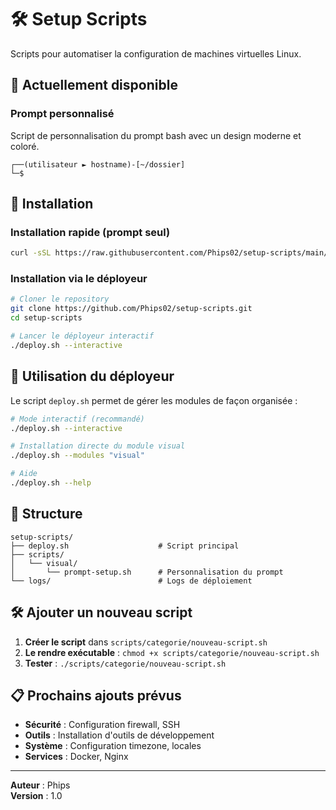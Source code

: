 # 🛠️ Setup Scripts

Scripts pour automatiser la configuration de machines virtuelles Linux.

## 🎯 Actuellement disponible

### **Prompt personnalisé**
Script de personnalisation du prompt bash avec un design moderne et coloré.

```
┌──(utilisateur ► hostname)-[~/dossier]
└─$ 
```

## 🚀 Installation

### Installation rapide (prompt seul)
```bash
curl -sSL https://raw.githubusercontent.com/Phips02/setup-scripts/main/scripts/visual/prompt-setup.sh | bash
```

### Installation via le déployeur
```bash
# Cloner le repository
git clone https://github.com/Phips02/setup-scripts.git
cd setup-scripts

# Lancer le déployeur interactif
./deploy.sh --interactive
```

## 🔧 Utilisation du déployeur

Le script `deploy.sh` permet de gérer les modules de façon organisée :

```bash
# Mode interactif (recommandé)
./deploy.sh --interactive

# Installation directe du module visual
./deploy.sh --modules "visual"

# Aide
./deploy.sh --help
```

## 📁 Structure

```
setup-scripts/
├── deploy.sh                    # Script principal
├── scripts/
│   └── visual/
│       └── prompt-setup.sh      # Personnalisation du prompt
└── logs/                        # Logs de déploiement
```

## 🛠️ Ajouter un nouveau script

1. **Créer le script** dans `scripts/categorie/nouveau-script.sh`
2. **Le rendre exécutable** : `chmod +x scripts/categorie/nouveau-script.sh`
3. **Tester** : `./scripts/categorie/nouveau-script.sh`

## 📋 Prochains ajouts prévus

- **Sécurité** : Configuration firewall, SSH
- **Outils** : Installation d'outils de développement
- **Système** : Configuration timezone, locales
- **Services** : Docker, Nginx

---

**Auteur** : Phips  
**Version** : 1.0